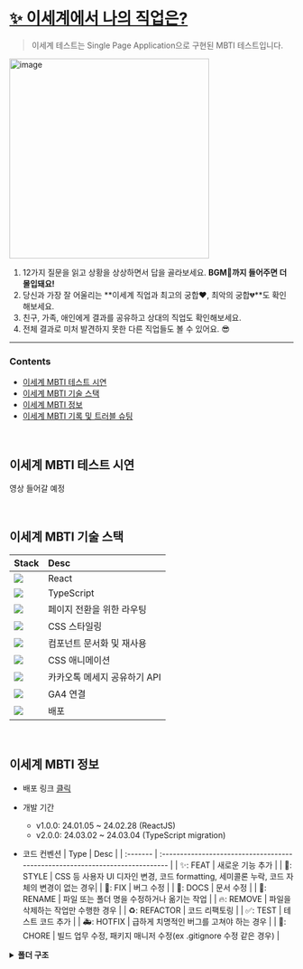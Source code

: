 # [✨ 이세계에서 나의 직업은?](https://another-world-test.vercel.app/)
> 이세계 테스트는 Single Page Application으로 구현된 MBTI 테스트입니다.

<img width="354" alt="image" src="https://github.com/summermong/summermong/assets/124887974/2b33db0f-3088-427a-bbcc-4becb3f9ac27">

1. 12가지 질문을 읽고 상황을 상상하면서 답을 골라보세요. **BGM🎵까지 들어주면 더 몰입돼요!**
2. 당신과 가장 잘 어울리는 **이세계 직업과 최고의 궁합❤️, 최악의 궁합💔**도 확인해보세요.
3. 친구, 가족, 애인에게 결과를 공유하고 상대의 직업도 확인해보세요.
4. 전체 결과로 미처 발견하지 못한 다른 직업들도 볼 수 있어요. 😎
<hr />


<!-- TOC -->
### Contents
* [이세계 MBTI 테스트 시연](#이세계-MBTI-테스트-시연)
* [이세계 MBTI 기술 스택](#이세계-MBTI-기술-스택)
* [이세계 MBTI 정보](#이세계-MBTI-정보)
* [이세계 MBTI 기록 및 트러블 슈팅](#이세계-MBTI-기록-및-트러블-슈팅)
<br />
<!-- TOC -->


## 이세계 MBTI 테스트 시연
영상 들어갈 예정


<br />


## 이세계 MBTI 기술 스택
| Stack                                                                                                               | Desc                         |
| :------------------------------------------------------------------------------------------------------------------ | :--------------------------- |
| <img src="https://img.shields.io/badge/React-61DAFB?style=flat&logo=React&logoColor=white"/>                        | React                        |
| <img src="https://img.shields.io/badge/TypeScript-3578E5?style=flat&logo=TypeScript&logoColor=white"/>              | TypeScript                   |
| <img src="https://img.shields.io/badge/React Router-CA4245?style=flat&logo=ReactRouter&logoColor=white"/>           | 페이지 전환을 위한 라우팅          |
| <img src="https://img.shields.io/badge/Styled components-DB7093?style=flat&logo=styledcomponents&logoColor=white"/> | CSS 스타일링                   |
| <img src="https://img.shields.io/badge/storybook-FF4785?style=flat&logo=storybook&logoColor=white"/>                | 컴포넌트 문서화 및 재사용          |
| <img src="https://img.shields.io/badge/Framer motion-0055FF?style=flat&logo=Framer&logoColor=white"/>               | CSS 애니메이션                  |
| <img src="https://img.shields.io/badge/KakaoTalk-FFCD00?style=flat&logo=KakaoTalk&logoColor=white"/>                | 카카오톡 메세지 공유하기 API       |
| <img src="https://img.shields.io/badge/Google Analytics-E37400?style=flat&logo=GoogleAnalytics&logoColor=white"/>   | GA4 연결                      |
| <img src="https://img.shields.io/badge/Vercel-000000?style=flat&logo=Vercel&logoColor=white"/>                      | 배포                          |


<br />


## 이세계 MBTI 정보
* 배포 링크 [클릭](https://another-world-test.vercel.app/)
  
* 개발 기간
  * v1.0.0: 24.01.05 ~ 24.02.28 (ReactJS)
  * v2.0.0: 24.03.02 ~ 24.03.04 (TypeScript migration)
    
* 코드 컨벤션
  | Type     | Desc                                                                          |
  | :------- | :---------------------------------------------------------------------------- |
  | ✨: FEAT     | 새로운 기능 추가                                                              |
  | 💄: STYLE    | CSS 등 사용자 UI 디자인 변경, 코드 formatting, 세미콜론 누락, 코드 자체의 변경이 없는 경우|
  | 🐛: FIX      | 버그 수정                                                                   |
  | 📝: DOCS     | 문서 수정                                                                   |
  | 🚚: RENAME   | 파일 또는 폴더 명을 수정하거나 옮기는 작업                                          |
  | 🔥: REMOVE   | 파일을 삭제하는 작업만 수행한 경우                                                |
  | ♻️: REFACTOR  | 코드 리팩토링                                                                |
  | ✅: TEST     | 테스트 코드 추가                                                              |
  | 🚑: HOTFIX   | 급하게 치명적인 버그를 고쳐야 하는 경우                                            |
  | 💚: CHORE    | 빌드 업무 수정, 패키지 매니저 수정(ex .gitignore 수정 같은 경우)                     |
  
<details>
  <summary><b>폴더 구조</b></summary>
    
```📦src
 ┣ 📂assets
 ┣ 📂data
 ┃ ┣ 📜questionData.ts
 ┃ ┗ 📜resultData.ts
 ┣ 📂hook
 ┃ ┣ 📜Adfit.tsx
 ┃ ┗ 📜gtag.ts
 ┣ 📂pages
 ┃ ┣ 📜Error.tsx
 ┃ ┣ 📜Questions.tsx
 ┃ ┣ 📜Result.tsx
 ┃ ┣ 📜Results.tsx
 ┃ ┗ 📜Start.tsx
 ┣ 📂stories
 ┃ ┣ 📜Button.stories.tsx
 ┃ ┣ 📜Button.tsx
 ┃ ┣ 📜ResultCard.stories.tsx
 ┃ ┗ 📜ResultCard.tsx
 ┣ 📂style
 ┃ ┣ 📂font
 ┃ ┃ ┣ 📜HeirofLight-Bold.woff2
 ┃ ┃ ┗ 📜HeirofLight-Regular.woff2
 ┃ ┣ 📜GlobalStyles.ts
 ┃ ┣ 📜font.css
 ┃ ┗ 📜themes.ts
 ┣ 📜App.tsx
 ┗ 📜main.tsx
```

</details>

